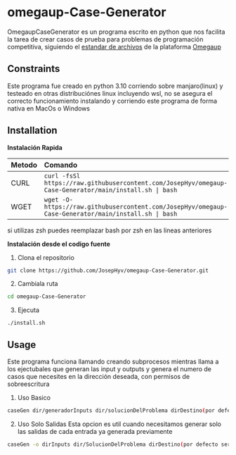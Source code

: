 # omegaup-Case-Generator
OmegaupCaseGenerator es un programa escrito en python que nos facilita la tarea de crear casos de prueba para problemas de programación competitiva, siguiendo el [estandar de archivos](https://github.com/omegaup/omegaup/wiki/C%C3%B3mo-escribir-problemas-para-Omegaup) de la plataforma [Omegaup](https://omegaup.com/)

## Constraints
Este programa fue creado en python 3.10 corriendo sobre manjaro(linux) y testeado en otras distribuciónes linux incluyendo wsl, no se asegura el correcto funcionamiento instalando y corriendo este programa de forma nativa en MacOs o Windows

## Installation

**Instalación Rapida**

| Metodo | Comando                                                                              |
| :----- | :------------------------------------------------------------------------------------|
| CURL   | `curl -fsSl https://raw.githubusercontent.com/JosepHyv/omegaup-Case-Generator/main/install.sh \| bash`    |
| WGET   | `wget -O- https://raw.githubusercontent.com/JosepHyv/omegaup-Case-Generator/main/install.sh \| bash` |


si utilizas zsh puedes reemplazar bash por zsh en las lineas anteriores 

**Instalación desde el codigo fuente**
1. Clona el repositorio

```bash
git clone https://github.com/JosepHyv/omegaup-Case-Generator.git
```

2. Cambiala ruta 
```bash
cd omegaup-Case-Generator
```

3. Ejecuta
```
./install.sh
```

## Usage

Este programa funciona llamando creando subprocesos mientras llama a los ejectubales que generan las input y outputs y genera el numero de casos que necesites en la dirección deseada, con permisos de sobreescritura
1. Uso Basico 
```bash
caseGen dir/generadorInputs dir/solucionDelProblema dirDestino(por defecto esta es la dirección actual)
```
<script id="asciicast-JlFXq3XjLQ81ugWPcsvea8ChY" src="https://asciinema.org/a/JlFXq3XjLQ81ugWPcsvea8ChY.js" async></script>

2. Uso Solo Salidas 
Esta opcion es util cuando necesitamos generar solo las salidas de cada entrada ya generada previamente
```bash
caseGen -o dirInputs dir/SolucionDelProblema dirDestino(por defecto sera igual a dirInputs)
```
<html>
<head>
  <link rel="stylesheet" type="text/css" href="asciinema-player.css" />
</head>
<body>
  <div id="player"></div>
  <script src="asciinema-player.min.js"></script>
  <script>
    AsciinemaPlayer.create(
      '514346.cast',
      document.getElementById('player'),
      { cols: 110, rows: 30 }
    );
  </script>
</body>
</html>
